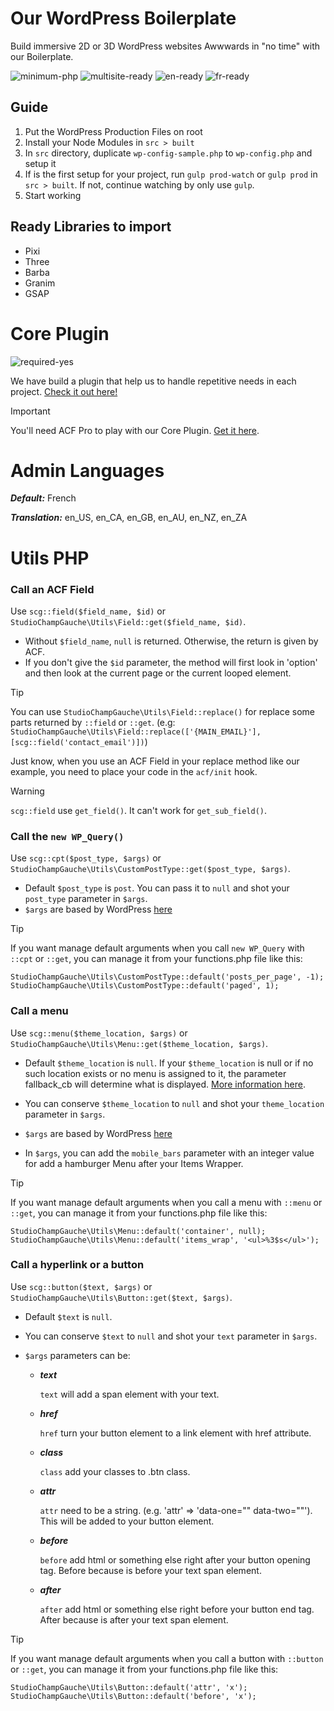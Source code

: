 # Our WordPress Boilerplate
Build immersive 2D or 3D WordPress websites Awwwards in "no time" with our Boilerplate.

![minimum-php](https://img.shields.io/badge/Minimum%20PHP-8.2-ff0000.svg)
![multisite-ready](https://img.shields.io/badge/Multisite%20Ready-no-fcba03.svg)
![en-ready](https://img.shields.io/badge/English%20Ready-yes-44cc11.svg)
![fr-ready](https://img.shields.io/badge/French%20Ready-yes-44cc11.svg)

## Guide
1. Put the WordPress Production Files on root
2. Install your Node Modules in `src > built`
3. In `src` directory, duplicate `wp-config-sample.php` to `wp-config.php` and setup it
4. If is the first setup for your project, run `gulp prod-watch` or `gulp prod` in `src > built`. If not, continue watching by only use `gulp`.
5. Start working


## Ready Libraries to import
- Pixi
- Three
- Barba
- Granim
- GSAP


# Core Plugin

![required-yes](https://img.shields.io/badge/Required-yes-ff0000.svg)

We have build a plugin that help us to handle repetitive needs in each project. [Check it out here!](https://wpboilerplate.champgauche.studio)


> [!IMPORTANT]  
> You'll need ACF Pro to play with our Core Plugin. [Get it here](https://www.advancedcustomfields.com/pro).

# Admin Languages

***Default:*** French

***Translation:*** en_US, en_CA, en_GB, en_AU, en_NZ, en_ZA


# Utils PHP

### Call an ACF Field
Use `scg::field($field_name, $id)` or `StudioChampGauche\Utils\Field::get($field_name, $id)`.

- Without `$field_name`, `null` is returned. Otherwise, the return is given by ACF.
- If you don't give the `$id` parameter, the method will first look in 'option' and then look at the current page or the current looped element.

> [!TIP]  
> You can use `StudioChampGauche\Utils\Field::replace()` for replace some parts returned by `::field` or `::get`. (e.g: `StudioChampGauche\Utils\Field::replace(['{MAIN_EMAIL}'], [scg::field('contact_email')])`)
>
> Just know, when you use an ACF Field in your replace method like our example, you need to place your code in the `acf/init` hook.

> [!WARNING]  
> `scg::field` use `get_field()`. It can't work for `get_sub_field()`.


### Call the `new WP_Query()`
Use `scg::cpt($post_type, $args)` or `StudioChampGauche\Utils\CustomPostType::get($post_type, $args)`.

- Default `$post_type` is `post`. You can pass it to `null` and shot your `post_type` parameter in `$args`.
- `$args` are based by WordPress [here](https://developer.wordpress.org/reference/classes/wp_query/)

> [!TIP]  
> If you want manage default arguments when you call `new WP_Query` with `::cpt` or `::get`, you can manage it from your functions.php file like this:
> ```
> StudioChampGauche\Utils\CustomPostType::default('posts_per_page', -1);
> StudioChampGauche\Utils\CustomPostType::default('paged', 1);
> ```


### Call a menu
Use `scg::menu($theme_location, $args)` or `StudioChampGauche\Utils\Menu::get($theme_location, $args)`.

- Default `$theme_location` is `null`. If your `$theme_location` is null or if no such location exists or no menu is assigned to it, the parameter fallback_cb will determine what is displayed. [More information here](https://developer.wordpress.org/reference/functions/wp_nav_menu/#more-information).

- You can conserve `$theme_location` to `null` and shot your `theme_location` parameter in `$args`.

- `$args` are based by WordPress [here](https://developer.wordpress.org/reference/functions/wp_nav_menu/)

- In `$args`, you can add the `mobile_bars` parameter with an integer value for add a hamburger Menu after your Items Wrapper.

> [!TIP]  
> If you want manage default arguments when you call a menu with `::menu` or `::get`, you can manage it from your functions.php file like this:
> ```
> StudioChampGauche\Utils\Menu::default('container', null);
> StudioChampGauche\Utils\Menu::default('items_wrap', '<ul>%3$s</ul>');
> ```


### Call a hyperlink or a button
Use `scg::button($text, $args)` or `StudioChampGauche\Utils\Button::get($text, $args)`.

- Default `$text` is `null`.

- You can conserve `$text` to `null` and shot your `text` parameter in `$args`.

- `$args` parameters can be:
    - ***text***
    
      `text` will add a span element with your text.
    
    - ***href***
    
      `href` turn your button element to a link element with href attribute.
    
    - ***class***
    
      `class` add your classes to .btn class.
    
    - ***attr***
    
      `attr` need to be a string. (e.g. 'attr' => 'data-one="" data-two=""'). This will be added to your button element.
    
    - ***before***
    
      `before` add html or something else right after your button opening tag. Before because is before your text span element.
    
    - ***after***
    
      `after` add html or something else right before your button end tag. After because is after your text span element.
      

> [!TIP]  
> If you want manage default arguments when you call a button with `::button` or `::get`, you can manage it from your functions.php file like this:
> ```
> StudioChampGauche\Utils\Button::default('attr', 'x');
> StudioChampGauche\Utils\Button::default('before', 'x');
> ```